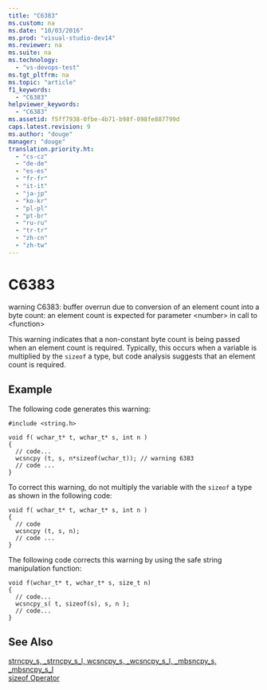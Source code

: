 ```yaml
---
title: "C6383"
ms.custom: na
ms.date: "10/03/2016"
ms.prod: "visual-studio-dev14"
ms.reviewer: na
ms.suite: na
ms.technology: 
  - "vs-devops-test"
ms.tgt_pltfrm: na
ms.topic: "article"
f1_keywords: 
  - "C6383"
helpviewer_keywords: 
  - "C6383"
ms.assetid: f5ff7938-0fbe-4b71-b98f-098fe887799d
caps.latest.revision: 9
ms.author: "douge"
manager: "douge"
translation.priority.ht: 
  - "cs-cz"
  - "de-de"
  - "es-es"
  - "fr-fr"
  - "it-it"
  - "ja-jp"
  - "ko-kr"
  - "pl-pl"
  - "pt-br"
  - "ru-ru"
  - "tr-tr"
  - "zh-cn"
  - "zh-tw"
---
```

# C6383
warning C6383: buffer overrun due to conversion of an element count into a byte count: an element count is expected for parameter \<number> in call to \<function>  
  
 This warning indicates that a non-constant byte count is being passed when an element count is required. Typically, this occurs when a variable is multiplied by the `sizeof` a type, but code analysis suggests that an element count is required.  
  
## Example  
 The following code generates this warning:  
  
```  
#include <string.h>  
  
void f( wchar_t* t, wchar_t* s, int n )  
{  
  // code...  
  wcsncpy (t, s, n*sizeof(wchar_t)); // warning 6383  
  // code ...  
}  
```  
  
 To correct this warning, do not multiply the variable with the `sizeof` a type as shown in the following code:  
  
```  
void f( wchar_t* t, wchar_t* s, int n )  
{  
  // code   
  wcsncpy (t, s, n);  
  // code ...  
}  
```  
  
 The following code corrects this warning by using the safe string manipulation function:  
  
```  
void f(wchar_t* t, wchar_t* s, size_t n)  
{  
  // code...  
  wcsncpy_s( t, sizeof(s), s, n );  
  // code...  
}   
```  
  
## See Also  
 [strncpy_s, _strncpy_s_l, wcsncpy_s, _wcsncpy_s_l, _mbsncpy_s, _mbsncpy_s_l](../Topic/strncpy_s,%20_strncpy_s_l,%20wcsncpy_s,%20_wcsncpy_s_l,%20_mbsncpy_s,%20_mbsncpy_s_l.md)   
 [sizeof Operator](../Topic/sizeof%20Operator.md)
